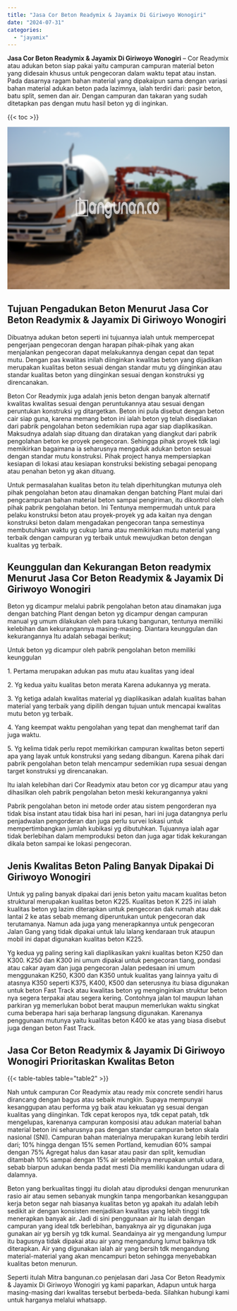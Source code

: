 ```yaml
---
title: "Jasa Cor Beton Readymix & Jayamix Di Giriwoyo Wonogiri"
date: "2024-07-31"
categories: 
  - "jayamix"
---
```


**Jasa Cor Beton Readymix & Jayamix Di Giriwoyo Wonogiri** – Cor Readymix atau adukan beton siap pakai yaitu campuran campuran material beton yang didesain khusus untuk pengecoran dalam waktu tepat atau instan. Pada dasarnya ragam bahan material yang dipakaipun sama dengan variasi bahan material adukan beton pada lazimnya, ialah terdiri dari: pasir beton, batu split, semen dan air. Dengan campuran dan takaran yang sudah ditetapkan pas dengan mutu hasil beton yg di inginkan.

{{< toc >}}

![Jasa Cor Beton Readymix & Jayamix Di Giriwoyo Wonogiri](/images/jasa-cor-readymix-33.png)

## Tujuan Pengadukan Beton Menurut Jasa Cor Beton Readymix & Jayamix Di Giriwoyo Wonogiri

Dibuatnya adukan beton seperti ini tujuannya ialah untuk mempercepat pengerjaan pengecoran dengan harapan pihak-pihak yang akan menjalankan pengecoran dapat melakukannya dengan cepat dan tepat mutu. Dengan pas kwalitas inilah diinginkan kwalitas beton yang dijadikan merupakan kualitas beton sesuai dengan standar mutu yg diinginkan atau standar kualitas beton yang diinginkan sesuai dengan konstruksi yg direncanakan.

Beton Cor Readymix juga adalah jenis beton dengan banyak alternatif kwalitas kwalitas sesuai dengan peruntukannya atau sesuai dengan peruntukan konstruksi yg ditargetkan. Beton ini pula disebut dengan beton cair siap guna, karena memang beton ini ialah beton yg telah disediakan dari pabrik pengolahan beton sedemikian rupa agar siap diaplikasikan. Maksudnya adalah siap dituang dan diratakan yang diangkut dari pabrik pengolahan beton ke proyek pengecoran. Sehingga pihak proyek tdk lagi memikirkan bagaimana ia seharusnya mengaduk adukan beton sesuai dengan standar mutu konstruksi. Pihak project hanya mempersiapkan kesiapan di lokasi atau kesiapan konstruksi bekisting sebagai penopang atau penahan beton yg akan dituang.

Untuk permasalahan kualitas beton itu telah diperhitungkan mutunya oleh pihak pengolahan beton atau dinamakan dengan batching Plant mulai dari pengcampuran bahan material beton sampai pengiriman, itu dikontrol oleh pihak pabrik pengolahan beton. Ini Tentunya mempermudah untuk para pelaku konstruksi beton atau proyek-proyek yg ada kaitan nya dengan konstruksi beton dalam mengadakan pengecoran tanpa semestinya membutuhkan waktu yg cukup lama atau memikirkan mutu material yang terbaik dengan campuran yg terbaik untuk mewujudkan beton dengan kualitas yg terbaik.

## Keunggulan dan Kekurangan Beton readymix Menurut Jasa Cor Beton Readymix & Jayamix Di Giriwoyo Wonogiri

Beton yg dicampur melalui pabrik pengolahan beton atau dinamakan juga dengan batching Plant dengan beton yg dicampur dengan campuran manual yg umum dilakukan oleh para tukang bangunan, tentunya memiliki kelebihan dan kekurangannya masing-masing. Diantara keunggulan dan kekurangannya Itu adalah sebagai berikut;

Untuk beton yg dicampur oleh pabrik pengolahan beton memiliki keunggulan

1\. Pertama merupakan adukan pas mutu atau kualitas yang ideal

2\. Yg kedua yaitu kualitas beton merata Karena adukannya yg merata.

3\. Yg ketiga adalah kwalitas material yg diaplikasikan adalah kualitas bahan material yang terbaik yang dipilih dengan tujuan untuk mencapai kwalitas mutu beton yg terbaik.

4\. Yang keempat waktu pengolahan yang tepat dan menghemat tarif dan juga waktu.

5\. Yg kelima tidak perlu repot memikirkan campuran kwalitas beton seperti apa yang layak untuk konstruksi yang sedang dibangun. Karena pihak dari pabrik pengolahan beton telah mencampur sedemikian rupa sesuai dengan target konstruksi yg direncanakan.

Itu ialah kelebihan dari Cor Readymix atau beton cor yg dicampur atau yang dihasilkan oleh pabrik pengolahan beton meski kekurangannya yakni

Pabrik pengolahan beton ini metode order atau sistem pengorderan nya tidak bisa instant atau tidak bisa hari ini pesan, hari ini juga datangnya perlu penjadwalan pengorderan dan juga perlu survei lokasi untuk mempertimbangkan jumlah kubikasi yg dibutuhkan. Tujuannya ialah agar tidak berlebihan dalam memproduksi beton dan juga agar tidak kekurangan dikala beton sampai ke lokasi pengecoran.

## Jenis Kwalitas Beton Paling Banyak Dipakai Di Giriwoyo Wonogiri

Untuk yg paling banyak dipakai dari jenis beton yaitu macam kualitas beton struktural merupakan kualitas beton K225. Kualitas beton K 225 ini ialah kualitas beton yg lazim diterapkan untuk pengecoran dak rumah atau dak lantai 2 ke atas sebab memang diperuntukan untuk pengecoran dak terutamanya. Namun ada juga yang menerapkannya untuk pengecoran Jalan Gang yang tidak dipakai untuk lalu lalang kendaraan truk ataupun mobil ini dapat digunakan kualitas beton K225.

Yg kedua yg paling sering kali diaplikasikan yakni kualitas beton K250 dan K300. K250 dan K300 ini umum dipakai untuk pengecoran tiang, pondasi atau cakar ayam dan juga pengecoran Jalan pedesaan ini umum menggunakan K250, K300 dan K350 untuk kualitas yang lainnya yaitu di atasnya K350 seperti K375, K400, K500 dan seterusnya itu biasa digunakan untuk beton Fast Track atau kwalitas beton yg menginginkan struktur beton nya segera terpakai atau segera kering. Contohnya jalan tol maupun lahan parkiran yg memerlukan bobot berat maupun memerlukan waktu singkat cuma beberapa hari saja berharap langsung digunakan. Karenanya penggunaan mutunya yaitu kualitas beton K400 ke atas yang biasa disebut juga dengan beton Fast Track.

## Jasa Cor Beton Readymix & Jayamix Di Giriwoyo Wonogiri Prioritaskan Kwalitas Beton

{{< table-tables table="table2" >}}

Nah untuk campuran Cor Readymix atau ready mix concrete sendiri harus dirancang dengan bagus atau sebaik mungkin. Supaya mempunyai kesanggupan atau performa yg baik atau kekuatan yg sesuai dengan kualitas yang diinginkan. Tdk cepat keropos nya, tdk cepat patah, tdk mengelupas, karenanya campuran komposisi atau adukan material bahan material beton ini seharusnya pas dengan standar campuran beton skala nasional (SNI). Campuran bahan materialnya merupakan kurang lebih terdiri dari; 10% hingga dengan 15% semen Portland, kemudian 60% sampai dengan 75% Agregat halus dan kasar atau pasir dan split, kemudian ditambah 10% sampai dengan 15% air selebihnya merupakan untuk udara, sebab biarpun adukan benda padat mesti Dia memiliki kandungan udara di dalamnya.

Beton yang berkualitas tinggi itu diolah atau diproduksi dengan menurunkan rasio air atau semen sebanyak mungkin tanpa mengorbankan kesanggupan kerja beton segar nah biasanya kualitas beton yg apakah itu adalah lebih sedikit air dengan konsisten menjadikan kwalitas yang lebih tinggi tdk menerapkan banyak air. Jadi di sini penggunaan air Itu ialah dengan campuran yang ideal tdk berlebihan, banyaknya air yg digunakan juga gunakan air yg bersih yg tdk kumal. Seandainya air yg mengandung lumpur itu bagusnya tidak dipakai atau air yang mengandung lumut baiknya tdk diterapkan. Air yang digunakan ialah air yang bersih tdk mengandung material-material yang akan mencampuri beton sehingga menyebabkan kualitas beton menurun.

Seperti itulah Mitra bangunan.co penjelasan dari Jasa Cor Beton Readymix & Jayamix Di Giriwoyo Wonogiri yg kami paparkan, Adapun untuk harga masing-masing dari kwalitas tersebut berbeda-beda. Silahkan hubungi kami untuk harganya melalui whatsapp.
